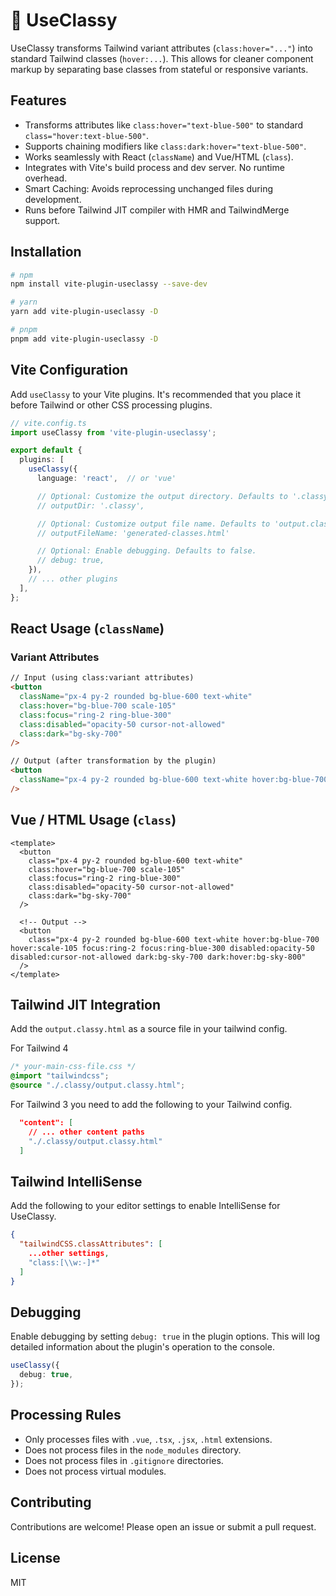 # 🎩 UseClassy

UseClassy transforms Tailwind variant attributes (`class:hover="..."`) into standard Tailwind classes (`hover:...`). This allows for cleaner component markup by separating base classes from stateful or responsive variants.

## Features

- Transforms attributes like `class:hover="text-blue-500"` to standard `class="hover:text-blue-500"`.
- Supports chaining modifiers like `class:dark:hover="text-blue-500"`.
- Works seamlessly with React (`className`) and Vue/HTML (`class`).
- Integrates with Vite's build process and dev server. No runtime overhead.
- Smart Caching: Avoids reprocessing unchanged files during development.
- Runs before Tailwind JIT compiler with HMR and TailwindMerge support.

## Installation

```bash
# npm
npm install vite-plugin-useclassy --save-dev

# yarn
yarn add vite-plugin-useclassy -D

# pnpm
pnpm add vite-plugin-useclassy -D
```

## Vite Configuration

Add `useClassy` to your Vite plugins. It's recommended that you place it before Tailwind or other CSS processing plugins.

```ts
// vite.config.ts
import useClassy from 'vite-plugin-useclassy';

export default {
  plugins: [
    useClassy({
      language: 'react',  // or 'vue'

      // Optional: Customize the output directory. Defaults to '.classy'.
      // outputDir: '.classy',

      // Optional: Customize output file name. Defaults to 'output.classy.html'.
      // outputFileName: 'generated-classes.html' 

      // Optional: Enable debugging. Defaults to false.
      // debug: true,
    }),
    // ... other plugins
  ],
};
```

## React Usage (`className`)

### Variant Attributes

```html
// Input (using class:variant attributes)
<button 
  className="px-4 py-2 rounded bg-blue-600 text-white"
  class:hover="bg-blue-700 scale-105"
  class:focus="ring-2 ring-blue-300"
  class:disabled="opacity-50 cursor-not-allowed"
  class:dark="bg-sky-700"
/>

// Output (after transformation by the plugin)
<button 
  className="px-4 py-2 rounded bg-blue-600 text-white hover:bg-blue-700 hover:scale-105 focus:ring-2 focus:ring-blue-300 disabled:opacity-50 disabled:cursor-not-allowed dark:bg-sky-700 dark:hover:bg-sky-800" 
/>
```

## Vue / HTML Usage (`class`)

```vue
<template>
  <button
    class="px-4 py-2 rounded bg-blue-600 text-white"
    class:hover="bg-blue-700 scale-105"
    class:focus="ring-2 ring-blue-300"
    class:disabled="opacity-50 cursor-not-allowed"
    class:dark="bg-sky-700"
  />

  <!-- Output -->
  <button
    class="px-4 py-2 rounded bg-blue-600 text-white hover:bg-blue-700 hover:scale-105 focus:ring-2 focus:ring-blue-300 disabled:opacity-50 disabled:cursor-not-allowed dark:bg-sky-700 dark:hover:bg-sky-800"
  />
</template>
```

## Tailwind JIT Integration

Add the `output.classy.html` as a source file in your tailwind config.

For Tailwind 4
```css
/* your-main-css-file.css */
@import "tailwindcss";
@source "./.classy/output.classy.html";
```

For Tailwind 3 you need to add the following to your Tailwind config.
```json
  "content": [
    // ... other content paths
    "./.classy/output.classy.html"
  ]
```

## Tailwind IntelliSense

Add the following to your editor settings to enable IntelliSense for UseClassy.

```json
{
  "tailwindCSS.classAttributes": [
    ...other settings,
    "class:[\\w:-]*"
  ]
}
```

## Debugging

Enable debugging by setting `debug: true` in the plugin options. This will log detailed information about the plugin's operation to the console.

```ts
useClassy({
  debug: true,
});
```

## Processing Rules

- Only processes files with `.vue`, `.tsx`, `.jsx`, `.html` extensions.
- Does not process files in the `node_modules` directory.
- Does not process files in `.gitignore` directories.
- Does not process virtual modules.

## Contributing

Contributions are welcome! Please open an issue or submit a pull request.

## License

MIT
